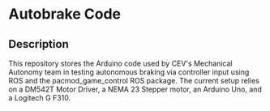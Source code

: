 # Autobrake Code

## Description
This repository stores the Arduino code used by CEV's Mechanical Autonomy team in testing autonomous braking via controller input using ROS and the pacmod_game_control ROS package. 
The current setup relies on a DM542T Motor Driver, a NEMA 23 Stepper motor, an Arduino Uno, and a Logitech G F310. 



